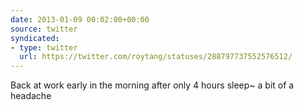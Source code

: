 ```yaml
---
date: 2013-01-09 00:02:00+00:00
source: twitter
syndicated:
- type: twitter
  url: https://twitter.com/roytang/statuses/288797737552576512/
---
```


Back at work early in the morning after only 4 hours sleep~ a bit of a headache